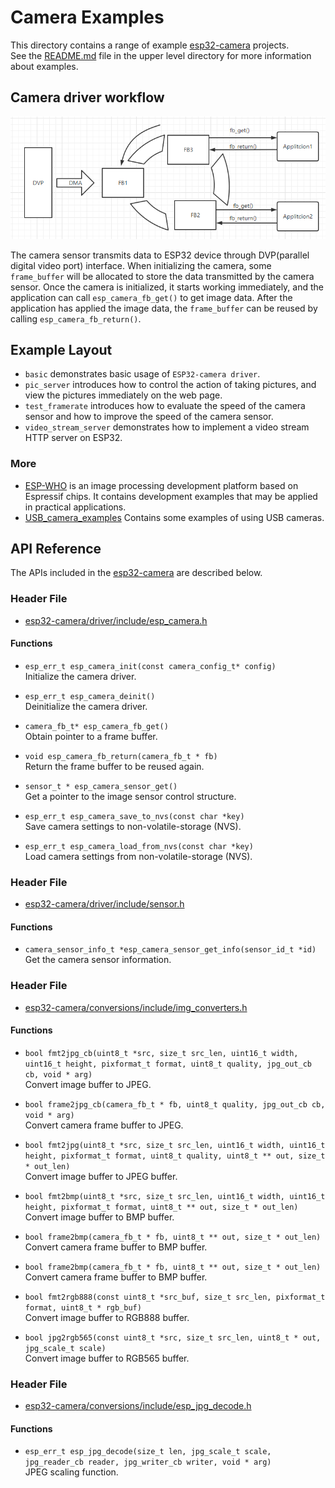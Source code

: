 # Camera  Examples

This directory contains a range of example [esp32-camera](https://github.com/espressif/esp32-camera) projects.   
See the [README.md](../../README.md) file in the upper level directory for more information about examples.

## Camera driver workflow
![](../../docs/_static/camera-workflow.png)

The camera sensor transmits data to ESP32 device through DVP(parallel digital video port) interface. When initializing the camera, some `frame_buffer` will be allocated to store the data transmitted by the camera sensor. Once the camera is initialized, it starts working immediately, and the application can call `esp_camera_fb_get()` to get image data. After the application has applied the image data, the `frame_buffer` can be reused by calling `esp_camera_fb_return()`.

## Example Layout
* `basic` demonstrates basic usage of `ESP32-camera driver`.
* `pic_server` introduces how to control the action of taking pictures, and view the pictures immediately on the web page.
* `test_framerate` introduces how to evaluate the speed of the camera sensor and how to improve the speed of the camera sensor.
* `video_stream_server` demonstrates how to implement a video stream HTTP server on ESP32.

### More 
* [ESP-WHO](https://github.com/espressif/esp-who) is an image processing development platform based on Espressif chips. It contains development examples that may be applied in practical applications.
* [USB_camera_examples](https://github.com/espressif/esp-iot-solution/tree/usb/add_usb_solutions/examples/usb/host) Contains some examples of using USB cameras.

## API Reference

The APIs included in the [esp32-camera](https://github.com/espressif/esp32-camera) are described below.  
### Header File
- [esp32-camera/driver/include/esp_camera.h](https://github.com/espressif/esp32-camera/blob/master/driver/include/esp_camera.h)
#### Functions
- `esp_err_t esp_camera_init(const camera_config_t* config)`  
  Initialize the camera driver.

- `esp_err_t esp_camera_deinit()`  
  Deinitialize the camera driver.

- `camera_fb_t* esp_camera_fb_get()`  
  Obtain pointer to a frame buffer.

- `void esp_camera_fb_return(camera_fb_t * fb)`  
  Return the frame buffer to be reused again.

- `sensor_t * esp_camera_sensor_get()`  
  Get a pointer to the image sensor control structure.

- `esp_err_t esp_camera_save_to_nvs(const char *key)`  
  Save camera settings to non-volatile-storage (NVS).

- `esp_err_t esp_camera_load_from_nvs(const char *key)`  
  Load camera settings from non-volatile-storage (NVS).
### Header File
- [esp32-camera/driver/include/sensor.h](https://github.com/espressif/esp32-camera/blob/master/driver/include/sensor.h)
#### Functions
- `camera_sensor_info_t *esp_camera_sensor_get_info(sensor_id_t *id)`  
  Get the camera sensor information.
### Header File
- [esp32-camera/conversions/include/img_converters.h](https://github.com/espressif/esp32-camera/blob/master/conversions/include/img_converters.h)
#### Functions
- `bool fmt2jpg_cb(uint8_t *src, size_t src_len, uint16_t width, uint16_t height, pixformat_t format, uint8_t quality, jpg_out_cb cb, void * arg)`  
  Convert image buffer to JPEG.

- `bool frame2jpg_cb(camera_fb_t * fb, uint8_t quality, jpg_out_cb cb, void * arg)`  
  Convert camera frame buffer to JPEG.

- `bool fmt2jpg(uint8_t *src, size_t src_len, uint16_t width, uint16_t height, pixformat_t format, uint8_t quality, uint8_t ** out, size_t * out_len)`  
  Convert image buffer to JPEG buffer.

- `bool fmt2bmp(uint8_t *src, size_t src_len, uint16_t width, uint16_t height, pixformat_t format, uint8_t ** out, size_t * out_len)`  
  Convert image buffer to BMP buffer.

- `bool frame2bmp(camera_fb_t * fb, uint8_t ** out, size_t * out_len)`  
  Convert camera frame buffer to BMP buffer.

- `bool frame2bmp(camera_fb_t * fb, uint8_t ** out, size_t * out_len)`  
  Convert camera frame buffer to BMP buffer.

- `bool fmt2rgb888(const uint8_t *src_buf, size_t src_len, pixformat_t format, uint8_t * rgb_buf)`  
  Convert image buffer to RGB888 buffer.
  
- `bool jpg2rgb565(const uint8_t *src, size_t src_len, uint8_t * out, jpg_scale_t scale)`  
Convert image buffer to RGB565 buffer.

### Header File
- [esp32-camera/conversions/include/esp_jpg_decode.h](https://github.com/espressif/esp32-camera/blob/master/conversions/include/esp_jpg_decode.h)
#### Functions
- `esp_err_t esp_jpg_decode(size_t len, jpg_scale_t scale, jpg_reader_cb reader, jpg_writer_cb writer, void * arg)`  
JPEG scaling function.
